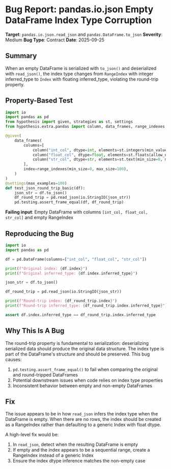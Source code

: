 # Bug Report: pandas.io.json Empty DataFrame Index Type Corruption

**Target**: `pandas.io.json.read_json` and `pandas.DataFrame.to_json`
**Severity**: Medium
**Bug Type**: Contract
**Date**: 2025-09-25

## Summary

When an empty DataFrame is serialized with `to_json()` and deserialized with `read_json()`, the index type changes from `RangeIndex` with integer inferred_type to `Index` with floating inferred_type, violating the round-trip property.

## Property-Based Test

```python
import io
import pandas as pd
from hypothesis import given, strategies as st, settings
from hypothesis.extra.pandas import column, data_frames, range_indexes

@given(
    data_frames(
        columns=[
            column("int_col", dtype=int, elements=st.integers(min_value=-1e10, max_value=1e10)),
            column("float_col", dtype=float, elements=st.floats(allow_nan=False, allow_infinity=False, min_value=-1e10, max_value=1e10)),
            column("str_col", dtype=str, elements=st.text(min_size=0, max_size=100)),
        ],
        index=range_indexes(min_size=0, max_size=100),
    )
)
@settings(max_examples=100)
def test_json_round_trip_basic(df):
    json_str = df.to_json()
    df_round_trip = pd.read_json(io.StringIO(json_str))
    pd.testing.assert_frame_equal(df, df_round_trip)
```

**Failing input**: Empty DataFrame with columns `[int_col, float_col, str_col]` and empty RangeIndex

## Reproducing the Bug

```python
import io
import pandas as pd

df = pd.DataFrame(columns=["int_col", "float_col", "str_col"])

print(f"Original index: {df.index}")
print(f"Original inferred_type: {df.index.inferred_type}")

json_str = df.to_json()

df_round_trip = pd.read_json(io.StringIO(json_str))

print(f"Round-trip index: {df_round_trip.index}")
print(f"Round-trip inferred_type: {df_round_trip.index.inferred_type}")

assert df.index.inferred_type == df_round_trip.index.inferred_type
```

## Why This Is A Bug

The round-trip property is fundamental to serialization: deserializing serialized data should produce the original data structure. The index type is part of the DataFrame's structure and should be preserved. This bug causes:

1. `pd.testing.assert_frame_equal()` to fail when comparing the original and round-tripped DataFrames
2. Potential downstream issues when code relies on index type properties
3. Inconsistent behavior between empty and non-empty DataFrames

## Fix

The issue appears to be in how `read_json` infers the index type when the DataFrame is empty. When there are no rows, the index should be created as a RangeIndex rather than defaulting to a generic Index with float dtype.

A high-level fix would be:
1. In `read_json`, detect when the resulting DataFrame is empty
2. If empty and the index appears to be a sequential range, create a RangeIndex instead of a generic Index
3. Ensure the index dtype inference matches the non-empty case